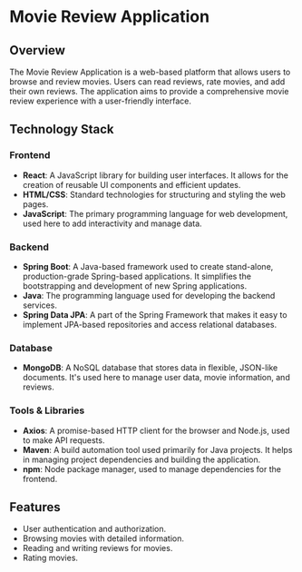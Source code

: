 # Movie Review Application

## Overview

The Movie Review Application is a web-based platform that allows users to browse and review movies. Users can read reviews, rate movies, and add their own reviews. The application aims to provide a comprehensive movie review experience with a user-friendly interface.

## Technology Stack

### Frontend

- **React**: A JavaScript library for building user interfaces. It allows for the creation of reusable UI components and efficient updates.
- **HTML/CSS**: Standard technologies for structuring and styling the web pages.
- **JavaScript**: The primary programming language for web development, used here to add interactivity and manage data.

### Backend

- **Spring Boot**: A Java-based framework used to create stand-alone, production-grade Spring-based applications. It simplifies the bootstrapping and development of new Spring applications.
- **Java**: The programming language used for developing the backend services.
- **Spring Data JPA**: A part of the Spring Framework that makes it easy to implement JPA-based repositories and access relational databases.

### Database

- **MongoDB**: A NoSQL database that stores data in flexible, JSON-like documents. It's used here to manage user data, movie information, and reviews.

### Tools & Libraries

- **Axios**: A promise-based HTTP client for the browser and Node.js, used to make API requests.
- **Maven**: A build automation tool used primarily for Java projects. It helps in managing project dependencies and building the application.
- **npm**: Node package manager, used to manage dependencies for the frontend.

## Features

- User authentication and authorization.
- Browsing movies with detailed information.
- Reading and writing reviews for movies.
- Rating movies.



   
